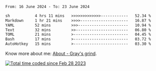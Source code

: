 <!--START_SECTION:waka-->

```txt
From: 16 June 2024 - To: 23 June 2024

sh           4 hrs 11 mins   >>>>>>>>>>>>>------------   52.34 %
Markdown     1 hr 21 mins    >>>>---------------------   16.87 %
YAML         52 mins         >>>----------------------   10.94 %
Text         32 mins         >>-----------------------   06.80 %
TOML         21 mins         >------------------------   04.45 %
Bash         17 mins         >------------------------   03.72 %
AutoHotkey   15 mins         >------------------------   03.30 %
```

<!--END_SECTION:waka-->

<!-- [![grayxu's github stats](https://github-readme-stats.vercel.app/api?username=grayxu&count_private=true&show_icons=true)](https://github.com/grayxu) -->

Know more about me: [About - Gray's grind](https://www.grayxu.cn/).
<p align="left">
  <a href="https://wakatime.com/@c69eb31e-43a1-463f-8968-c3449e386f57"><img src="https://wakatime.com/badge/user/c69eb31e-43a1-463f-8968-c3449e386f57.svg" title="Total time coded since Feb 28 2023" /></a>
</p>

